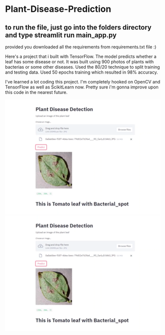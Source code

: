 ﻿# Plant-Disease-Prediction
 ## to run the file, just go into the folders directory and type streamlit run main_app.py 
 provided you downloaded all the requirements from requirements.txt file :)
 
Here's a project that i built with TensorFlow. The model predicts whether a leaf has some disease or not. It was built using 900 photos of plants with bacterias or some other diseases. Used the 80/20 technique to split training and testing data. Used 50 epochs training which resulted in 98% accuracy. 

I've learned a lot coding this project. I'm completely hooked on OpenCV and TensorFlow as well as ScikitLearn now. Pretty sure i'm gonna improve upon this code in the nearest future.
 
 ![alt text](prediction.png)
 ![alt text](prediction2.png)
